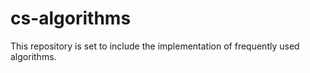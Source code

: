 # cs-algorithms
This repository is set to include the implementation of frequently used algorithms.
